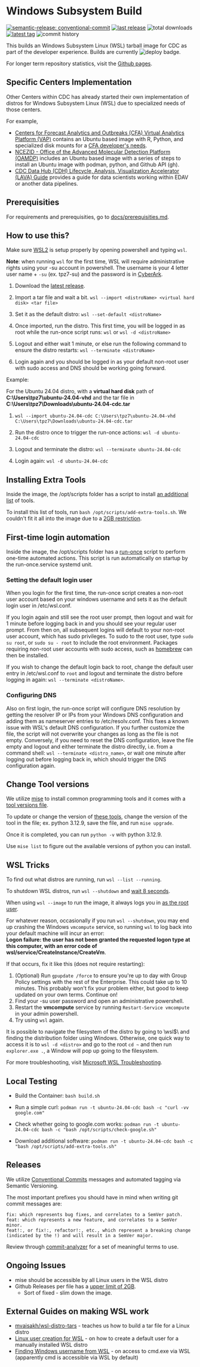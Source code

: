 # Windows Subsystem Build

[![semantic-release: conventional-commit](https://img.shields.io/badge/semantic--release-conventionalcommit-e10079?logo=semantic-release&style=for-the-badge)](https://github.com/semantic-release/semantic-release)
[![last release](https://cdc-badge.app.cloud.gov/github/release-date/cdcent/ocio-wsl?style=for-the-badge)](https://github.com/cdcent/ocio-wsl/releases)
![total downloads](https://cdc-badge.app.cloud.gov/github/downloads/cdcent/ocio-wsl/total?style=for-the-badge)
[![latest tag](https://cdc-badge.app.cloud.gov/github/v/tag/cdcent/ocio-wsl?style=for-the-badge)](https://github.com/cdcent/ocio-wsl/releases)
![commit history](https://cdc-badge.app.cloud.gov/github/commit-activity/y/cdcent/ocio-wsl?label=commits&style=for-the-badge)

This builds an Windows Subsystem Linux (WSL) tarball image for CDC as part of the developer experience. Builds are currently ![deploy badge](https://github.com/cdcent/ocio-wsl/actions/workflows/distro.yml/badge.svg).

For longer term repository statistics, visit the [Github pages](https://bookish-fishstick-m61kqvo.pages.github.io/cdcent/ocio-wsl/latest-report/report.html).

## Specific Centers Implementation

Other Centers within CDC has already started their own implementation of distros for Windows Subsystem Linux (WSL) due to specialized needs of those centers.

For example,

- [Centers for Forecast Analytics and Outbreaks (CFA) Virtual Analytics Platform (VAP)](https://github.com/cdcent/cfa-vap-autoconfig) contains an Ubuntu based image with R, Python, and specialized disk mounts for a [CFA developer's needs](https://github.com/cdcent/cfa-vap-user-guides/blob/main/src/IV-wsl/00-wsl_intro.md).
- [NCEZID - Office of the Advanced Molecular Detection Platform (OAMDP)](https://github.com/cdcent/oamd-infra-utils/blob/develop/docs/WSL_INSTALL_GUIDE.md) includes an Ubuntu based image with a series of steps to install an Ubuntu image with podman, python, and Github API (gh).
- [CDC Data Hub (CDH) Lifecycle, Analysis, Visualization Accelerator (LAVA) Guide](https://wcms-wp-intra.cdc.gov/datahub/dashboards/recipes/wsl_on_prem_configure.html) provides a guide for data scientists working within EDAV or another data pipelines.

## Prerequisities

For requirements and prerequisities, go to [docs/prerequisities.md](docs/prerequisites.md).

## How to use this?

Make sure [WSL2](https://learn.microsoft.com/en-us/windows/wsl/install) is setup properly by opening powershell and typing `wsl`.

**Note**: when running `wsl` for the first time, WSL will require administrative rights using your -su account in powershell. The username is your 4 letter user name + `-su` (ex. tpz7-su) and the password is in [CyberArk](https://cyber.cdc.gov).

1. Download the [latest release](https://github.com/cdcent/ocio-wsl/releases/latest).

2. Import a tar file and wait a bit.
   `wsl --import <distroName> <virtual hard disk> <tar file>`

3. Set it as the default distro:
   `wsl --set-default <distroName>`

4. Once imported, run the distro. This first time, you will be logged in as root while the run-once script runs:
   `wsl` or `wsl -d <distroName>`

5. Logout and either wait 1 minute, or else run the following command to ensure the distro restarts:
   `wsl --terminate <distroName>`

6. Login again and you should be logged in as your default non-root user with sudo access and DNS should be working going forward.

Example:

For the Ubuntu 24.04 distro, with a **virtual hard disk** path of **C:\Users\tpz7\ubuntu-24.04-vhd** and the tar file in **C:\Users\tpz7\Downloads\ubuntu-24.04-cdc.tar**

1. `wsl --import ubuntu-24.04-cdc C:\Users\tpz7\ubuntu-24.04-vhd C:\Users\tpz7\Downloads\ubuntu-24.04-cdc.tar`

2. Run the distro once to trigger the run-once actions: `wsl -d ubuntu-24.04-cdc`

3. Logout and terminate the distro: `wsl --terminate ubuntu-24.04-cdc`

4. Login again: `wsl -d ubuntu-24.04-cdc`


## Installing Extra Tools

Inside the image, the /opt/scripts folder has a script to install [an additional list](./scripts/add-extra-tools.sh) of tools.

To install this list of tools, run `bash /opt/scripts/add-extra-tools.sh`. We couldn't fit it all into the image due to a [2GB restriction](https://docs.github.com/en/repositories/releasing-projects-on-github/about-releases#storage-and-bandwidth-quotas).

## First-time login automation

Inside the image, the /opt/scripts folder has a [run-once](./scripts/run-once.sh) script to perform one-time automated actions. This script is run automatically on startup by the run-once.service systemd unit.

### Setting the default login user
When you login for the first time, the run-once script creates a non-root user account based on your windows username and sets it as the default login user in /etc/wsl.conf.

If you login again and still see the root user prompt, then logout and wait for 1 minute before logging back in and you should see your regular user prompt. From then on, all subsequent logins will default to your non-root user account, which has sudo privileges. To sudo to the root user, type `sudo su root`, or `sudo su - root` to include the root environment. Packages requiring non-root user accounts with sudo access, such as [homebrew](https://brew.sh/) can then be installed. 

If you wish to change the default login back to root, change the default user entry in /etc/wsl.conf to `root` and logout and terminate the distro before logging in again: `wsl --terminate <distroName>`.

### Configuring DNS
Also on first login, the run-once script will configure DNS resolution by getting the resolver IP or IPs from your Windows DNS configuration and adding them as nameserver entries to /etc/resolv.conf. This fixes a known issue with WSL's default DNS configuration. If you further customize the file, the script will not overwrite your changes as long as the file is not empty. Conversely, if you need to reset the DNS configuration, leave the file empty and logout and either terminate the distro directly, i.e. from a command shell: `wsl --terminate <distro_name>`, or wait one minute after logging out before logging back in, which should trigger the DNS configuration again.

## Change Tool versions

We utilize [mise](https://mise.jdx.dev/getting-started.html) to install common programming tools and it comes with a [tool versions file](./config/config.toml).

To update or change the version of [these tools](./config/.tool-versions), change the version of the tool in the file; ex. python 3.12.9, save the file, and run `mise upgrade`.

Once it is completed, you can run `python -v` with python 3.12.9.

Use `mise list` to figure out the available versions of python you can install.

## WSL Tricks

To find out what distros are running, run `wsl --list --running`.

To shutdown WSL distros, run `wsl --shutdown` and [wait 8 seconds](https://learn.microsoft.com/en-us/windows/wsl/wsl-config#the-8-second-rule).

When using `wsl --image` to run the image, it always logs you in [as the root user](https://learn.microsoft.com/en-us/windows/wsl/use-custom-distro#add-wsl-specific-components-like-a-default-user).

For whatever reason, occasionally if you run `wsl --shutdown`, you may end up crashing the Windows `vmcompute` service, so running `wsl` to log back into your default machine will incur an error:  
**Logon failure: the user has not been granted the requested logon type at this computer, with an error code of wsl/service/CreateInstance/CreateVm**.

If that occurs, fix it like this (does not require restarting):

1. (Optional) Run `gpupdate /force` to ensure you're up to day with Group Policy settings with the rest of the Enterprise. This could take up to 10 minutes. This probably won't fix your problem either, but good to keep updated on your own terms. Continue on!
1. Find your -su user password and open an administrative powershell.
1. Restart the **vmcompute** service by running `Restart-Service vmcompute` in your admin powershell.
1. Try using `wsl` again.

It is possible to navigate the filesystem of the distro by going to \\wsl$\ and finding the distribution folder using Windows. Otherwise, one quick way to access it is to `wsl -d <distro>` and go to the root `cd ~` and then run `explorer.exe .`, a Window will pop up going to the filesystem.

For more troubleshooting, visit [Microsoft WSL Troubleshooting](https://learn.microsoft.com/en-us/windows/wsl/troubleshooting).

## Local Testing

- Build the Container: `bash build.sh`

- Run a simple curl: `podman run -t ubuntu-24.04-cdc bash -c "curl -vv google.com"`

- Check whether going to google.com works: `podman run -t ubuntu-24.04-cdc bash -c "bash /opt/scripts/check-google.sh"`

- Download additional software: `podman run -t ubuntu-24.04-cdc bash -c "bash /opt/scripts/add-extra-tools.sh"`

## Releases

We utilize [Conventional Commits](https://www.conventionalcommits.org/en/v1.0.0/) messages and automated tagging via Semantic Versioning.

The most important prefixes you should have in mind when writing git commit messages are:

    fix: which represents bug fixes, and correlates to a SemVer patch.
    feat: which represents a new feature, and correlates to a SemVer minor.
    feat!:, or fix!:, refactor!:, etc., which represent a breaking change (indicated by the !) and will result in a SemVer major.

Review through [commit-analyzer](https://github.com/semantic-release/commit-analyzer/blob/master/lib/default-release-rules.js) for a set of meaningful terms to use.

## Ongoing Issues

- mise should be accessible by all Linux users in the WSL distro
- Github Releases per file has a [upper limit of 2GB](https://docs.github.com/en/repositories/releasing-projects-on-github/about-releases#storage-and-bandwidth-quotas).
  - Sort of fixed - slim down the image.

## External Guides on making WSL work

- [mvaisakh/wsl-distro-tars](https://github.com/mvaisakh/wsl-distro-tars) - teaches us how to build a tar file for a Linux distro
- [Linux user creation for WSL](https://superuser.com/questions/1566022/how-to-set-default-user-for-manually-installed-wsl-distro) - on how to create a default user for a manually installed WSL distro
- [Finding Windows username from WSL](https://www.reddit.com/r/bashonubuntuonwindows/comments/8dhhrr/comment/dxn9obq/) - on access to cmd.exe via WSL (apparently cmd is accessible via WSL by default)
